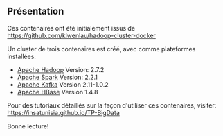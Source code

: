 ## Présentation

Ces contenaires ont été initialement issus de https://github.com/kiwenlau/hadoop-cluster-docker

Un cluster de trois contenaires est créé, avec comme plateformes installées:

  * [Apache Hadoop](http://hadoop.apache.org/) Version: 2.7.2
  * [Apache Spark](https://spark.apache.org/) Version: 2.2.1
  * [Apache Kafka](https://kafka.apache.org/) Version 2.11-1.0.2 
  * [Apache HBase](https://hbase.apache.org/) Version 1.4.8

Pour des tutoriaux détaillés sur la façon d'utiliser ces contenaires, visiter:
https://insatunisia.github.io/TP-BigData

Bonne lecture!
